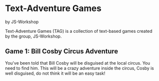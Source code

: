 Text-Adventure Games
====================

by JS-Workshop

Text-Adventure Games (TAG) is a collection of text-based games created by the group, JS-Workshop.

## Game 1: Bill Cosby Circus Adventure

You've been told that Bill Cosby will be disguised at the local circus. You need to find him. This will be a crazy adventure inside the circus, Cosby is well disguised, do not think it will be an easy task!
